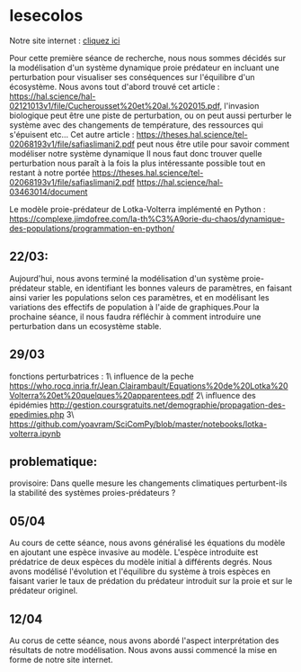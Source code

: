 # lesecolos
Notre site internet : [cliquez ici](https://github.com/are-dynamic-2023-g8/lesecolos/blob/main/blabla.md)

 Pour cette première séance de recherche, nous nous sommes décidés sur la modélisation d'un système dynamique proie prédateur en incluant une perturbation pour visualiser ses conséquences sur l'équilibre d'un écosystème. Nous avons tout d'abord trouvé cet article : https://hal.science/hal-02121013v1/file/Cucherousset%20et%20al.%202015.pdf, l'invasion biologique peut être une piste de perturbation, ou on peut aussi perturber le système avec des changements de température, des ressources qui s'épuisent etc...
 Cet autre  article : https://theses.hal.science/tel-02068193v1/file/safiaslimani2.pdf peut nous être utile pour savoir comment modéliser notre système dynamique
 Il nous faut donc trouver quelle perturbation nous paraît à la fois la plus intéressante possible tout en restant à notre portée https://theses.hal.science/tel-02068193v1/file/safiaslimani2.pdf
 https://hal.science/hal-03463014/document

  Le modèle proie-prédateur de Lotka-Volterra implémenté en Python  : https://complexe.jimdofree.com/la-th%C3%A9orie-du-chaos/dynamique-des-populations/programmation-en-python/

## 22/03: 
Aujourd'hui, nous avons terminé la modélisation d'un système proie-prédateur stable, en identifiant les bonnes valeurs de paramètres, en faisant ainsi varier les populations selon ces paramètres, et en modélisant les variations des effectifs de population à l'aide de graphiques.Pour la prochaine séance, il nous faudra réfléchir à comment introduire une perturbation dans un ecosystème stable.

## 29/03
fonctions perturbatrices : 1\ influence de la peche
https://who.rocq.inria.fr/Jean.Clairambault/Equations%20de%20Lotka%20Volterra%20et%20quelques%20apparentees.pdf
2\ influence des épidémies 
http://gestion.coursgratuits.net/demographie/propagation-des-epedimies.php
3\ https://github.com/yoavram/SciComPy/blob/master/notebooks/lotka-volterra.ipynb
## problematique:
provisoire: Dans quelle mesure les changements climatiques perturbent-ils la stabilité des systèmes proies-prédateurs ?

## 05/04
Au cours de cette séance, nous avons généralisé les équations du modèle en ajoutant une espèce invasive au modèle. L'espèce introduite est prédatrice de deux espèces du modèle initial à différents degrés. Nous avons modélisé l'évolution et l'équilibre du système à trois espèces en faisant varier le taux de prédation du prédateur introduit sur la proie et sur le prédateur originel.

## 12/04
Au corus de cette séance, nous avons abordé l'aspect interprétation des résultats de notre modélisation. Nous avons aussi commencé la mise en forme de notre site internet.
